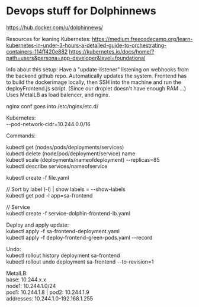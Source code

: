 # Devops stuff for Dolphinnews  
  
https://hub.docker.com/u/dolphinnews/  

Resources for leaning Kubernetes:
https://medium.freecodecamp.org/learn-kubernetes-in-under-3-hours-a-detailed-guide-to-orchestrating-containers-114ff420e882
https://kubernetes.io/docs/home/?path=users&persona=app-developer&level=foundational

Info about this setup:
Have a "update-listener" listening on webhooks from the backend github repo. Automatically updates the system.
Frontend has to build the dockerimage locally, then SSH into the machine and run the deployFrontend.js script. (Since our droplet doesn't have enough RAM ...)
Uses MetalLB as load balencer, and nginx.
  
nginx conf goes into /etc/nginx/etc.d/  
  
Kubernetes:  
--pod-network-cidr=10.244.0.0/16  
  
Commands:  

kubectl get (nodes/pods/deployments/services)  
kubectl delete (node/pod/deployment/service) name  
kubectl scale (deployments/nameofdeployment) --replicas=85  
kubectl describe services/nameofservice  

kubectl create -f file.yaml  

// Sort by label (-l) | show labels = --show-labels  
kubectl get pod -l app=sa-frontend  

// Service  
kubectl create -f service-dolphin-frontend-lb.yaml  
  
Deploy and apply update:  
kubectl apply -f sa-frontend-deployment.yaml  
kubectl apply -f deploy-frontend-green-pods.yaml --record  
  
Undo:  
kubectl rollout history deployment sa-frontend  
kubectl rollout undo deployment sa-frontend --to-revision=1  
  
  
MetalLB:  
base: 10.244.x.x  
node1: 10.244.1.0/24  
pod1: 10.244.1.8 | pod2: 10.244.1.9  
addresses: 10.244.1.0-192.168.1.255  

